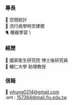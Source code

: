 ### 專長
:lion: 空間統計 \
:tiger2: 流行病學時空建模 \
:cat2: 機器學習 \

### 經歷
:ant: 國家衛生研究院 博士後研究員 \
:ant: 輔仁大學 助理教授

### 信箱
:ant: yihung0214@gmail.com \
:ant : 157364@mail.fju.edu.tw
